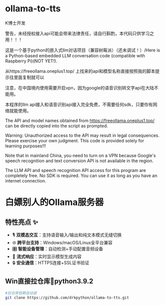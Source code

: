 # ollama-to-tts
K博士开发

警告，未经授权接入api可能会带来法律责任，请自行斟酌，本代码只供学习之用！！！

这是一个基于python的嵌入式llm对话项目（兼容树莓派）（还未调试！）/Here is a Python-based embedded LLM conversation code (compatible with Raspberry Pi)(NOT YET!).

从https://freeollama.oneplus1.top/
上找来的api和模型名称直接按照我的脚本提示往里面复制就可以

注意，在中国境内使用需要开启vpn，因为google的语音识别转文字api在大陆不能用。

本程序的llm api接入和语音识别api接入完全免费，不需要任何sdk，只要你有网络就能使用。

The API and model names obtained from https://freeollama.oneplus1.top/ can be directly copied into the script as prompted.

Warning: Unauthorized access to the API may result in legal consequences. Please exercise your own judgment. This code is provided solely for learning purposes!!!

Note that in mainland China, you need to turn on a VPN because Google's speech recognition and text conversion API is not available in the region.

The LLM API and speech recognition API access for this program are completely free. No SDK is required. You can use it as long as you have an internet connection.

# 白嫖别人的Ollama服务器
## 特性亮点 ✨
- 🎙️ **双模态交互**：支持语音输入/输出和纯文本模式无缝切换
- 🌐 **跨平台支持**：Windows/macOS/Linux全平台兼容
- 🎛️ **智能设备管理**：自动检测+手动配置音频设备
- 🚀 **流式响应**：实时显示模型生成内容
- 🔒 **安全通信**：HTTPS连接+SSL证书验证

## Win直接拉仓库🚀python3.9.2

```bash
#拉仓库依赖自动装
git clone https://github.com/drkpython/ollama-to-tts.git
```
